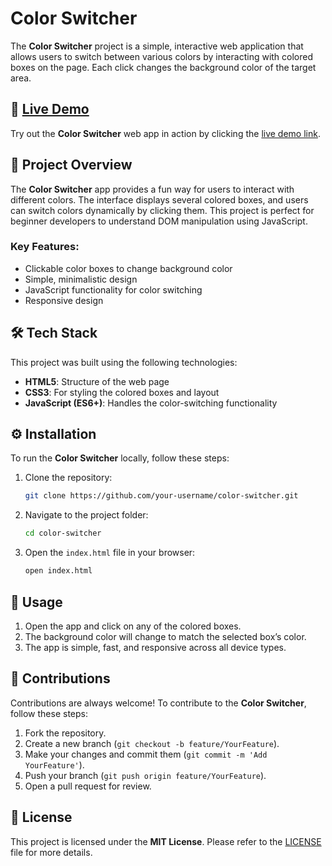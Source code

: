 # Color Switcher

The **Color Switcher** project is a simple, interactive web application that allows users to switch between various colors by interacting with colored boxes on the page. Each click changes the background color of the target area.

## 🔗 [Live Demo](https://background-color-swticher.vercel.app/)

Try out the **Color Switcher** web app in action by clicking the [live demo link](https://background-color-swticher.vercel.app/).

## 📖 Project Overview

The **Color Switcher** app provides a fun way for users to interact with different colors. The interface displays several colored boxes, and users can switch colors dynamically by clicking them. This project is perfect for beginner developers to understand DOM manipulation using JavaScript.

### Key Features:
- Clickable color boxes to change background color
- Simple, minimalistic design
- JavaScript functionality for color switching
- Responsive design

## 🛠️ Tech Stack

This project was built using the following technologies:

- **HTML5**: Structure of the web page
- **CSS3**: For styling the colored boxes and layout
- **JavaScript (ES6+)**: Handles the color-switching functionality

## ⚙️ Installation

To run the **Color Switcher** locally, follow these steps:

1. Clone the repository:
    ```bash
    git clone https://github.com/your-username/color-switcher.git
    ```

2. Navigate to the project folder:
    ```bash
    cd color-switcher
    ```

3. Open the `index.html` file in your browser:
    ```bash
    open index.html
    ```

## 🚀 Usage

1. Open the app and click on any of the colored boxes.
2. The background color will change to match the selected box’s color.
3. The app is simple, fast, and responsive across all device types.

## 🤝 Contributions

Contributions are always welcome! To contribute to the **Color Switcher**, follow these steps:

1. Fork the repository.
2. Create a new branch (`git checkout -b feature/YourFeature`).
3. Make your changes and commit them (`git commit -m 'Add YourFeature'`).
4. Push your branch (`git push origin feature/YourFeature`).
5. Open a pull request for review.

## 📜 License

This project is licensed under the **MIT License**. Please refer to the [LICENSE](../LICENSE) file for more details.

 